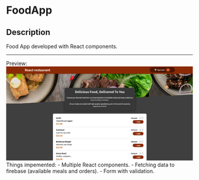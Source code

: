 # FoodApp

## Description
Food App developed with React components. 
<hr/>
Preview:
<img src="Foodapp.png" width=600px/>
Things impemented:
- Multiple React components.
- Fetching data to firebase (available meals and orders).
- Form with validation.
